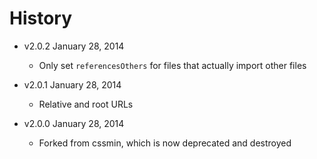 # History

- v2.0.2 January 28, 2014
	- Only set `referencesOthers` for files that actually import other files

- v2.0.1 January 28, 2014
	- Relative and root URLs

- v2.0.0 January 28, 2014
	- Forked from cssmin, which is now deprecated and destroyed
